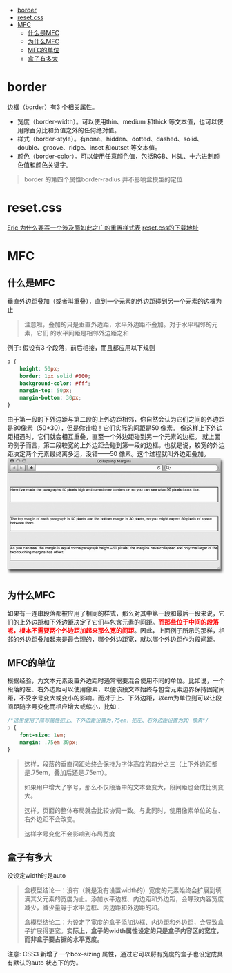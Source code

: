 <!-- TOC -->

- [border](#border)
- [reset.css](#resetcss)
- [MFC](#mfc)
    - [什么是MFC](#%E4%BB%80%E4%B9%88%E6%98%AFmfc)
    - [为什么MFC](#%E4%B8%BA%E4%BB%80%E4%B9%88mfc)
    - [MFC的单位](#mfc%E7%9A%84%E5%8D%95%E4%BD%8D)
    - [盒子有多大](#%E7%9B%92%E5%AD%90%E6%9C%89%E5%A4%9A%E5%A4%A7)

<!-- /TOC -->

# border

边框（border）有3 个相关属性。

- 宽度（border-width）。可以使用thin、medium 和thick 等文本值，也可以使用除百分比和负值之外的任何绝对值。
- 样式（border-style）。有none、hidden、dotted、dashed、solid、double、groove、ridge、inset 和outset 等文本值。
- 颜色（border-color）。可以使用任意颜色值，包括RGB、HSL、十六进制颜色值和颜色关键字。

>border 的第四个属性border-radius 并不影响盒模型的定位

# reset.css

[Eric 为什么要写一个涉及面如此之广的重置样式表](http://meyerweb.com/eric/thoughts/2007/04/18/reset-reasoning)
[reset.css的下载地址](http://meyerweb.com/eric/tools/css/reset)

# MFC

## 什么是MFC

垂直外边距叠加（或者叫重叠），直到一个元素的外边距碰到另一个元素的边框为止
>注意啦，叠加的只是垂直外边距，水平外边距不叠加。对于水平相邻的元素，它们
>的水平间距是相邻外边距之和

例子:
假设有3 个段落，前后相接，而且都应用以下规则

```css
p {
    height: 50px;
    border: 1px solid #000;
    background-color: #fff;
    margin-top: 50px;
    margin-bottom: 30px;
}
```

由于第一段的下外边距与第二段的上外边距相邻，你自然会认为它们之间的外边距是80像素（50+30），但是你错啦！它们实际的间距是50 像素。
像这样上下外边距相遇时，它们就会相互重叠，直至一个外边距碰到另一个元素的边框。
就上面的例子而言，第二段较宽的上外边距会碰到第一段的边框。也就是说，较宽的外边距决定两个元素最终离多远，没错——50 像素。这个过程就叫外边距叠加。
![](https://raw.githubusercontent.com/JayChenFE/css_review/master/Stylin_with_CSS/img/2-1.jpg)

## 为什么MFC

如果有一连串段落都被应用了相同的样式，那么对其中第一段和最后一段来说，它们的上外边距和下外边距决定了它们与包含元素的间距。**<span style='color:red'>而那些位于中间的段落呢，根本不需要两个外边距加起来那么宽的间距**</span>。因此，上面例子所示的那样，相邻的外边距叠加起来是最合理的，哪个外边距宽，就以哪个外边距作为段间距。

## MFC的单位

根据经验，为文本元素设置外边距时通常需要混合使用不同的单位。比如说，一个段落的左、右外边距可以使用像素，以便该段文本始终与包含元素边界保持固定间距，不受字号变大或变小的影响。而对于上、下外边距，以em为单位则可以让段间距随字号变化而相应增大或缩小，比如：

```css
/*这里使用了简写属性把上、下外边距设置为.75em，把左、右外边距设置为30 像素*/
p {
    font-size: 1em;
    margin: .75em 30px;
}
```

>这样，段落的垂直间距始终会保持为字体高度的四分之三（上下外边距都是.75em，叠加后还是.75em）。
>
>如果用户增大了字号，那么不仅段落中的文本会变大，段间距也会成比例变大。
>
>这样，页面的整体布局就会比较协调一致。与此同时，使用像素单位的左、右外边距不会改变。
>
>这样字号变化不会影响到布局宽度

## 盒子有多大

没设定width时是auto

>盒模型结论一：没有（就是没有设置width的）宽度的元素始终会扩展到填满其父元素的宽度为止。添加水平边框、内边距和外边距，会导致内容宽度减少，减少量等于水平边框、内边距和外边距的和。
>
>
>盒模型结论二：为设定了宽度的盒子添加边框、内边距和外边距，会导致盒子扩展得更宽。**实际上，盒子的width属性设定的只是盒子内容区的宽度，而非盒子要占据的水平宽度。**

注意:
CSS3 新增了一个box-sizing 属性，通过它可以将有宽度的盒子也设定成具有默认的auto 状态下的为。